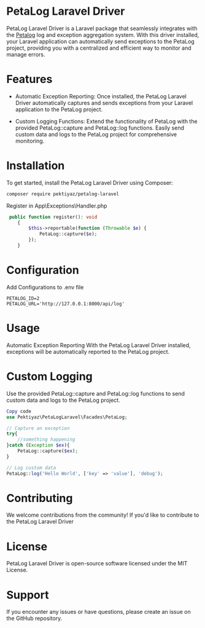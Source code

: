# PetaLog Laravel Driver


PetaLog Laravel Driver is a Laravel package that seamlessly integrates with the [Petalog](https://github.com/pektiyaz/petalog) log and exception aggregation system. With this driver installed, your Laravel application can automatically send exceptions to the PetaLog project, providing you with a centralized and efficient way to monitor and manage errors.

# Features
- Automatic Exception Reporting: Once installed, the PetaLog Laravel Driver automatically captures and sends exceptions from your Laravel application to the PetaLog project.

- Custom Logging Functions: Extend the functionality of PetaLog with the provided PetaLog::capture and PetaLog::log functions. Easily send custom data and logs to the PetaLog project for comprehensive monitoring.

# Installation
To get started, install the PetaLog Laravel Driver using Composer:


```bash
composer require pektiyaz/petalog-laravel
```
Register in App\Exceptions\Handler.php
```php
 public function register(): void
    {
        $this->reportable(function (Throwable $e) {
            PetaLog::capture($e);
        });
    }
```

# Configuration

Add Configurations to .env file
```dotenv
PETALOG_ID=2
PETALOG_URL='http://127.0.0.1:8000/api/log'
```

# Usage
Automatic Exception Reporting
With the PetaLog Laravel Driver installed, exceptions will be automatically reported to the PetaLog project.

# Custom Logging
Use the provided PetaLog::capture and PetaLog::log functions to send custom data and logs to the PetaLog project.
```php
Copy code
use Pektiyaz\PetaLogLaravel\Facades\PetaLog;

// Capture an exception
try{
    //something happening
}catch (Exception $ex){
    PetaLog::capture($ex);
}

// Log custom data
PetaLog::log('Hello World', ['key' => 'value'], 'debug');
```
# Contributing
We welcome contributions from the community! If you'd like to contribute to the PetaLog Laravel Driver

# License
PetaLog Laravel Driver is open-source software licensed under the MIT License.

# Support
If you encounter any issues or have questions, please create an issue on the GitHub repository.